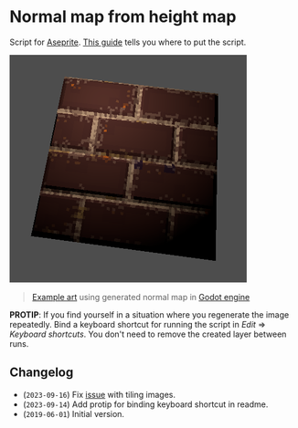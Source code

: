 # Normal map from height map
Script for [Aseprite](https://www.aseprite.org/).
[This guide](https://www.aseprite.org/docs/scripting/) tells you where to put the script.

![Normal map rendering](screenshot.png)
> [Example art](example_art) using generated normal map in [Godot engine](https://godotengine.org/)

**PROTIP**: If you find yourself in a situation where you regenerate the image repeatedly. Bind a keyboard shortcut for running the script in _Edit_ => _Keyboard shortcuts_. You don't need to remove the created layer between runs.

## Changelog
- (`2023-09-16`) Fix [issue](https://github.com/carlmartus/aseprite_normalmap/issues/1) with tiling images.
- (`2023-09-14`) Add protip for binding keyboard shortcut in readme.
- (`2019-06-01`) Initial version.
